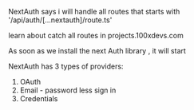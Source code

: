 NextAuth says i will handle all routes that starts with '/api/auth/[...nextauth]/route.ts'

learn about catch all routes in projects.100xdevs.com 

As soon as we install the next Auth library , it will start  

NextAuth has 3 types of providers: 
1. OAuth
2. Email - password less sign in
3. Credentials
